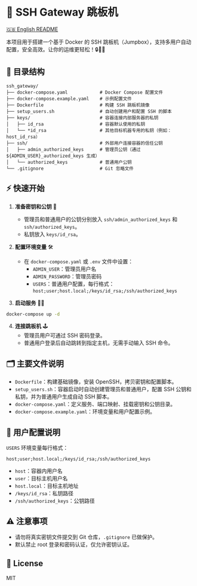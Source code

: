 
# 🚀 SSH Gateway 跳板机

[🇬🇧 English README](README.md)

本项目用于搭建一个基于 Docker 的 SSH 跳板机（Jumpbox），支持多用户自动配置，安全高效。让你的运维更轻松！🔒🧑‍💻

## 📁 目录结构

```
ssh_gateway/
├── docker-compose.yaml            # Docker Compose 配置文件
├── docker-compose.example.yaml    # 示例配置文件
├── Dockerfile                     # 构建 SSH 跳板机镜像
├── setup_users.sh                 # 自动创建用户和配置 SSH 的脚本
├── keys/                          # 容器连接内部服务器的私钥
│   ├── id_rsa                     # 容器默认使用的私钥
│   └── *id_rsa                    # 其他目标机器专用的私钥（例如：host_id_rsa）
├── ssh/                           # 外部用户连接容器的信任公钥
│   ├── admin_authorized_keys      # 管理员公钥（通过 ${ADMIN_USER}_authorized_keys 生成）
│   └── authorized_keys            # 普通用户公钥
└── .gitignore                     # Git 忽略文件
```

## ⚡️ 快速开始

1. **准备密钥和公钥** 🔑
   - 管理员和普通用户的公钥分别放入 `ssh/admin_authorized_keys` 和 `ssh/authorized_keys`。
   - 私钥放入 `keys/id_rsa`。

2. **配置环境变量** 🛠️
   - 在 `docker-compose.yaml` 或 `.env` 文件中设置：
     - `ADMIN_USER`：管理员用户名
     - `ADMIN_PASSWORD`：管理员密码
     - `USERS`：普通用户配置，每行格式： `host;user;host.local;/keys/id_rsa;/ssh/authorized_keys`

3. **启动服务** 🏃‍♂️
```bash
docker-compose up -d
```

4. **连接跳板机** 🕹️
   - 管理员用户可通过 SSH 密码登录。
   - 普通用户登录后自动跳转到指定主机，无需手动输入 SSH 命令。

## 🗂️ 主要文件说明

- `Dockerfile`：构建基础镜像，安装 OpenSSH，拷贝密钥和配置脚本。
- `setup_users.sh`：容器启动时自动创建管理员和普通用户，配置 SSH 公钥和私钥，并为普通用户生成自动 SSH 脚本。
- `docker-compose.yaml`：定义服务、端口映射、挂载密钥和公钥目录。
- `docker-compose.example.yaml`：环境变量和用户配置示例。

## 👥 用户配置说明

`USERS` 环境变量每行格式：
```
host;user;host.local;/keys/id_rsa;/ssh/authorized_keys
```
- `host`：容器内用户名
- `user`：目标主机用户名
- `host.local`：目标主机地址
- `/keys/id_rsa`：私钥路径
- `/ssh/authorized_keys`：公钥路径

## ⚠️ 注意事项

- 请勿将真实密钥文件提交到 Git 仓库，`.gitignore` 已做保护。
- 默认禁止 root 登录和密码认证，仅允许密钥认证。

## 📜 License

MIT
